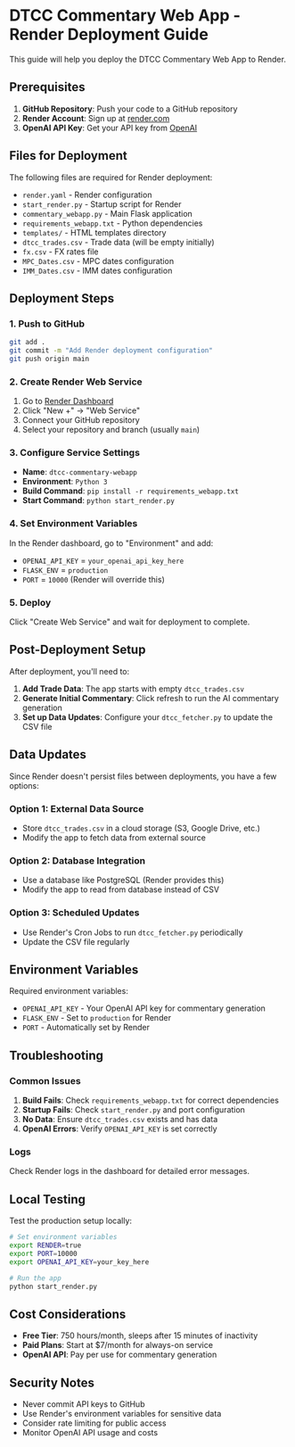 # DTCC Commentary Web App - Render Deployment Guide

This guide will help you deploy the DTCC Commentary Web App to Render.

## Prerequisites

1. **GitHub Repository**: Push your code to a GitHub repository
2. **Render Account**: Sign up at [render.com](https://render.com)
3. **OpenAI API Key**: Get your API key from [OpenAI](https://platform.openai.com)

## Files for Deployment

The following files are required for Render deployment:

- `render.yaml` - Render configuration
- `start_render.py` - Startup script for Render
- `commentary_webapp.py` - Main Flask application
- `requirements_webapp.txt` - Python dependencies
- `templates/` - HTML templates directory
- `dtcc_trades.csv` - Trade data (will be empty initially)
- `fx.csv` - FX rates file
- `MPC_Dates.csv` - MPC dates configuration
- `IMM_Dates.csv` - IMM dates configuration

## Deployment Steps

### 1. Push to GitHub

```bash
git add .
git commit -m "Add Render deployment configuration"
git push origin main
```

### 2. Create Render Web Service

1. Go to [Render Dashboard](https://dashboard.render.com)
2. Click "New +" → "Web Service"
3. Connect your GitHub repository
4. Select your repository and branch (usually `main`)

### 3. Configure Service Settings

- **Name**: `dtcc-commentary-webapp`
- **Environment**: `Python 3`
- **Build Command**: `pip install -r requirements_webapp.txt`
- **Start Command**: `python start_render.py`

### 4. Set Environment Variables

In the Render dashboard, go to "Environment" and add:

- `OPENAI_API_KEY` = `your_openai_api_key_here`
- `FLASK_ENV` = `production`
- `PORT` = `10000` (Render will override this)

### 5. Deploy

Click "Create Web Service" and wait for deployment to complete.

## Post-Deployment Setup

After deployment, you'll need to:

1. **Add Trade Data**: The app starts with empty `dtcc_trades.csv`
2. **Generate Initial Commentary**: Click refresh to run the AI commentary generation
3. **Set up Data Updates**: Configure your `dtcc_fetcher.py` to update the CSV file

## Data Updates

Since Render doesn't persist files between deployments, you have a few options:

### Option 1: External Data Source
- Store `dtcc_trades.csv` in a cloud storage (S3, Google Drive, etc.)
- Modify the app to fetch data from external source

### Option 2: Database Integration
- Use a database like PostgreSQL (Render provides this)
- Modify the app to read from database instead of CSV

### Option 3: Scheduled Updates
- Use Render's Cron Jobs to run `dtcc_fetcher.py` periodically
- Update the CSV file regularly

## Environment Variables

Required environment variables:

- `OPENAI_API_KEY` - Your OpenAI API key for commentary generation
- `FLASK_ENV` - Set to `production` for Render
- `PORT` - Automatically set by Render

## Troubleshooting

### Common Issues

1. **Build Fails**: Check `requirements_webapp.txt` for correct dependencies
2. **Startup Fails**: Check `start_render.py` and port configuration
3. **No Data**: Ensure `dtcc_trades.csv` exists and has data
4. **OpenAI Errors**: Verify `OPENAI_API_KEY` is set correctly

### Logs

Check Render logs in the dashboard for detailed error messages.

## Local Testing

Test the production setup locally:

```bash
# Set environment variables
export RENDER=true
export PORT=10000
export OPENAI_API_KEY=your_key_here

# Run the app
python start_render.py
```

## Cost Considerations

- **Free Tier**: 750 hours/month, sleeps after 15 minutes of inactivity
- **Paid Plans**: Start at $7/month for always-on service
- **OpenAI API**: Pay per use for commentary generation

## Security Notes

- Never commit API keys to GitHub
- Use Render's environment variables for sensitive data
- Consider rate limiting for public access
- Monitor OpenAI API usage and costs
